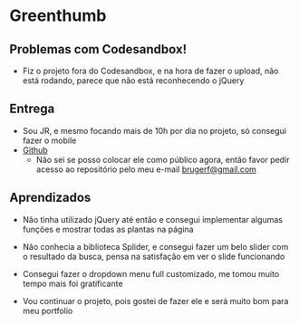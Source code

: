 # Greenthumb

## Problemas com Codesandbox!

- Fiz o projeto fora do Codesandbox, e na hora de fazer o upload, não está rodando, parece que não está reconhecendo o jQuery

## Entrega

- Sou JR, e mesmo focando mais de 10h por dia no projeto, só consegui fazer o mobile
- [Github](https://github.com/bruno-fialho/greenthumb)
  - Não sei se posso colocar ele como público agora, então favor pedir acesso ao repositório pelo meu e-mail brugerf@gmail.com

## Aprendizados

- Não tinha utilizado jQuery até então e consegui implementar algumas funções e mostrar todas as plantas na página

- Não conhecia a biblioteca Splider, e consegui fazer um belo slider com o resultado da busca, pensa na satisfação em ver o slide funcionando

- Consegui fazer o dropdown menu full customizado, me tomou muito tempo mais foi gratificante

- Vou continuar o projeto, pois gostei de fazer ele e será muito bom para meu portfolio
